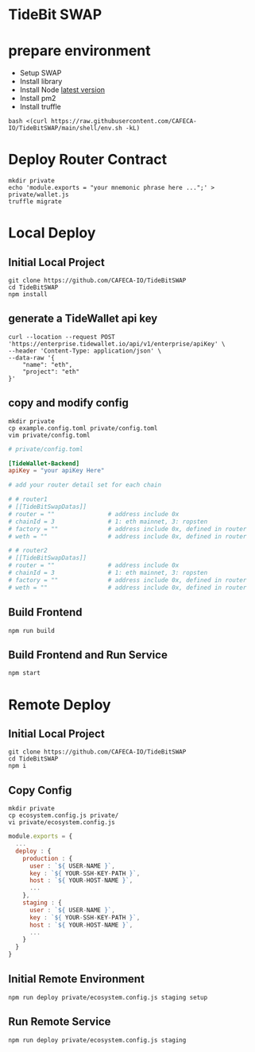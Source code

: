 # TideBit SWAP

# prepare environment
- Setup SWAP
- Install library
- Install Node [latest version](https://nodejs.org/dist/latest/)
- Install pm2
- Install truffle
```shell
bash <(curl https://raw.githubusercontent.com/CAFECA-IO/TideBitSWAP/main/shell/env.sh -kL)
```

# Deploy Router Contract

```shell
mkdir private
echo 'module.exports = "your mnemonic phrase here ...";' > private/wallet.js
truffle migrate
```

# Local Deploy
## Initial Local Project
```shell
git clone https://github.com/CAFECA-IO/TideBitSWAP
cd TideBitSWAP
npm install
```

## generate a TideWallet api key
```shell
curl --location --request POST 'https://enterprise.tidewallet.io/api/v1/enterprise/apiKey' \
--header 'Content-Type: application/json' \
--data-raw '{
    "name": "eth",
    "project": "eth"
}'
```

## copy and modify config
```shell
mkdir private
cp example.config.toml private/config.toml
vim private/config.toml
```

```toml
# private/config.toml

[TideWallet-Backend]
apiKey = "your apiKey Here"

# add your router detail set for each chain

# # router1
# [[TideBitSwapDatas]]
# router = ""               # address include 0x
# chainId = 3               # 1: eth mainnet, 3: ropsten
# factory = ""              # address include 0x, defined in router
# weth = ""                 # address include 0x, defined in router

# # router2
# [[TideBitSwapDatas]]
# router = ""               # address include 0x
# chainId = 3               # 1: eth mainnet, 3: ropsten
# factory = ""              # address include 0x, defined in router
# weth = ""                 # address include 0x, defined in router

```

## Build Frontend
```shell
npm run build
```

## Build Frontend and Run Service
```shell
npm start
```

# Remote Deploy
## Initial Local Project
```shell
git clone https://github.com/CAFECA-IO/TideBitSWAP
cd TideBitSWAP
npm i
```

## Copy Config
```shell
mkdir private
cp ecosystem.config.js private/
vi private/ecosystem.config.js
```
```javascript
module.exports = {
  ...
  deploy : {
    production : {
      user : `${ USER-NAME }`,
      key : `${ YOUR-SSH-KEY-PATH }`,
      host : `${ YOUR-HOST-NAME }`,
      ...
    },
    staging : {
      user : `${ USER-NAME }`,
      key : `${ YOUR-SSH-KEY-PATH }`,
      host : `${ YOUR-HOST-NAME }`,
      ...
    }
  }
}
```

## Initial Remote Environment
```shell
npm run deploy private/ecosystem.config.js staging setup
```

## Run Remote Service
```shell
npm run deploy private/ecosystem.config.js staging
```
